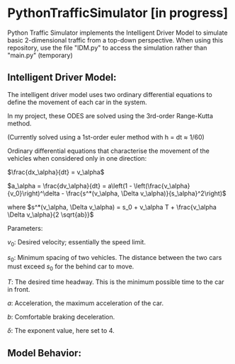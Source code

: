 # PythonTrafficSimulator [in progress]
Python Traffic Simulator implements the Intelligent Driver Model to simulate basic 2-dimensional traffic from a top-down perspective. 
When using this repository, use the file "IDM.py" to access the simulation rather than "main.py" (temporary)

## Intelligent Driver Model:
The intelligent driver model uses two ordinary differential equations to define the movement of each car in the system.

In my project, these ODES are solved using the 3rd-order Range-Kutta method.

(Currently solved using a 1st-order euler method with h = dt $\approx$ 1/60)

Ordinary differential equations that characterise the movement of the vehicles when considered only in one direction:

$\frac{dx_\alpha}{dt} = v_\alpha$

$a_\alpha = \frac{dv_\alpha}{dt} = a\left(1 - \left(\frac{v_\alpha}{v_0}\right)^\delta - \frac{s^*(v_\alpha, \Delta v_\alpha)}{s_\alpha}^2\right)$

where $s^*(v_\alpha, \Delta v_\alpha) = s_0 + v_\alpha T + \frac{v_\alpha \Delta v_\alpha}{2 \sqrt{ab}}$

Parameters:

$v_0$: Desired velocity; essentially the speed limit.

$s_0$: Minimum spacing of two vehicles. The distance between the two cars must exceed $s_0$ for the behind car to move.

$T$: The desired time headway. This is the minimum possible time to the car in front.

$a$: Acceleration, the maximum acceleration of the car.  

$b$: Comfortable braking deceleration. 

$\delta$: The exponent value, here set to 4.

## Model Behavior:
